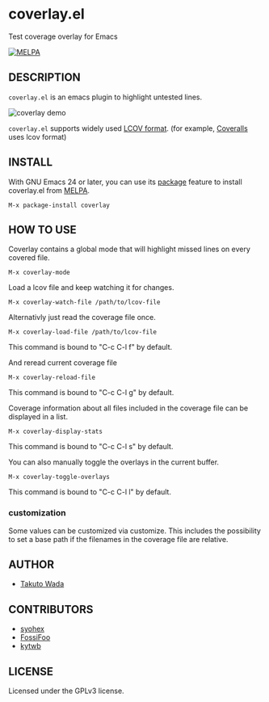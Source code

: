 coverlay.el
================================

Test coverage overlay for Emacs

[![MELPA](https://melpa.org/packages/coverlay-badge.svg)](https://melpa.org/#/coverlay)


DESCRIPTION
---------------------------------------
`coverlay.el` is an emacs plugin to highlight untested lines.

![coverlay demo](https://raw.githubusercontent.com/twada/coverlay.el/master/img/coverlay_demo.png "coverlay demo")

`coverlay.el` supports widely used [LCOV format](http://ltp.sourceforge.net/coverage/lcov/geninfo.1.php). (for example, [Coveralls](https://coveralls.io/) uses lcov format)


INSTALL
---------------------------------------

With GNU Emacs 24 or later, you can use its [package](https://www.gnu.org/software/emacs/manual/html_node/emacs/Packages.html) feature to install coverlay.el from [MELPA](http://melpa.org/).

    M-x package-install coverlay


HOW TO USE
---------------------------------------

Coverlay contains a global mode that will highlight missed lines on every covered file.

    M-x coverlay-mode


Load a lcov file and keep watching it for changes.

    M-x coverlay-watch-file /path/to/lcov-file


Alternativly just read the coverage file once.

    M-x coverlay-load-file /path/to/lcov-file

This command is bound to "C-c C-l f" by default.

And reread current coverage file

    M-x coverlay-reload-file

This command is bound to "C-c C-l g" by default.


Coverage information about all files included in the coverage file can be displayed in a list.

    M-x coverlay-display-stats

This command is bound to "C-c C-l s" by default.


You can also manually toggle the overlays in the current buffer.

    M-x coverlay-toggle-overlays

This command is bound to "C-c C-l l" by default.


### customization

Some values can be customized via customize. This includes the possibility to set a base path if the filenames in the coverage file are relative.



AUTHOR
---------------------------------------
* [Takuto Wada](http://github.com/twada)


CONTRIBUTORS
---------------------------------------
* [syohex](https://github.com/syohex)
* [FossiFoo](https://github.com/fossifoo)
* [kytwb](https://github.com/kytwb)


LICENSE
---------------------------------------
Licensed under the GPLv3 license.
